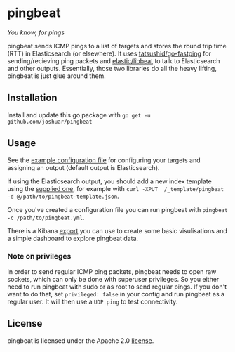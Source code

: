 pingbeat
========

*You know, for pings*

pingbeat sends ICMP pings to a list of targets and stores the round
trip time (RTT) in Elasticsearch (or elsewhere).  It uses
[tatsushid/go-fastping](https://github.com/tatsushid/go-fastping) for
sending/recieving ping packets and
[elastic/libbeat](https://github.com/elastic/libbeat) to talk to
Elasticsearch and other outputs.  Essentially, those two libraries do
all the heavy lifting, pingbeat is just glue around them.

## Installation

Install and update this go package with `go get -u
github.com/joshuar/pingbeat`

## Usage

See the [example configuration file](etc/pingbeat-example.yml) for configuring
your targets and assigning an output (default output is
Elasticsearch).

If using the Elasticsearch output, you should add a
new index template using the
[supplied one](etc/pingbeat-template.json), for example with `curl
-XPUT  /_template/pingbeat -d @/path/to/pingbeat-template.json`.

Once you've created a configuration file you can run
pingbeat with `pingbeat -c /path/to/pingbeat.yml`.

There is a Kibana [export](etc/pingbeat-dashboard.json) you can use to
create some basic visulisations and a simple dashboard to explore
pingbeat data.

### Note on privileges

In order to send regular ICMP ping packets, pingbeat needs to open raw
sockets, which can only be done with superuser privileges.  So you
either need to run pingbeat with sudo or as root to send regular
pings. If you don't want to do that, set `privileged: false` in your
config and run pingbeat as a regular user.  It will then use a `UDP
ping` to test connectivity.

## License

pingbeat is licensed under the Apache 2.0 [license](LICENSE).
